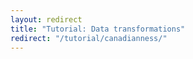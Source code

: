 ```yaml
---
layout: redirect
title: "Tutorial: Data transformations"
redirect: "/tutorial/canadianness/"
---
```

